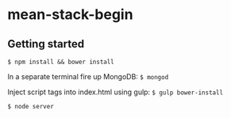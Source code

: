 mean-stack-begin
============

## Getting started

`$ npm install && bower install`

In a separate terminal fire up MongoDB: `$ mongod`

Inject script tags into index.html using gulp: `$ gulp bower-install`

`$ node server`
